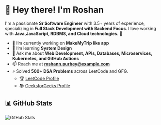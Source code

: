 # 👋 Hey there! I'm Roshan

I'm a passionate **Sr Software Engineer** with 3.5+ years of experience, specializing in **Full Stack Development with Backend Focus**. I love working with **Java,JavaScript, RDBMS, and Cloud technologies**. 🚀

- 🔭 I’m currently working on **MakeMyTrip like app**
- 🌱 I’m learning **System Design**
- 💬 Ask me about **Web Development, APIs, Databases, Microservices, Kubernetes, and GitHub Actions**
- 📫 Reach me at **roshann.purbey@example.com**
- ⚡ Solved **500+ DSA Problems** across LeetCode and GFG.  
  - 🏆 [LeetCode Profile](https://leetcode.com/u/purbey/)  
  - 📚 [GeeksforGeeks Profile](https://www.geeksforgeeks.org/user/roshannpurbey/)

## 📊 GitHub Stats
![GitHub Stats](https://github-readme-stats.vercel.app/api?username=roshank07&show_icons=true&theme=radical)

